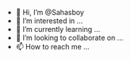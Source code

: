 - 👋 Hi, I’m @Sahasboy
- 👀 I’m interested in ...
- 🌱 I’m currently learning ...
- 💞️ I’m looking to collaborate on ...
- 📫 How to reach me ...

<!---
Sahasboy/Sahasboy is a ✨ special ✨ repository because its `README.md` (this file) appears on your GitHub profile.
You can click the Preview link to take a look at your changes.
--->
